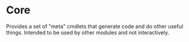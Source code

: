 # Core

Provides a set of "meta" cmdlets that generate code and do other useful things. Intended to be used by other modules and not interactively.
